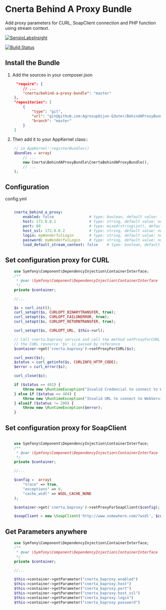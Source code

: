Cnerta Behind A Proxy Bundle
============================

Add proxy parameters for CURL, SoapClient connection and PHP function using stream context.

[![SensioLabsInsight](https://insight.sensiolabs.com/projects/75b154ce-60c0-45f3-89c7-e23770e83eaa/big.png)](https://insight.sensiolabs.com/projects/75b154ce-60c0-45f3-89c7-e23770e83eaa)

[![Build Status](https://travis-ci.org/AgrosupDijon-Eduter/BehindAProxyBundle.png)](https://travis-ci.org/AgrosupDijon-Eduter/BehindAProxyBundle)

Install the Bundle
------------------

1. Add the sources in your composer.json

```json
     "require": {
        // ...
        "cnerta/behind-a-proxy-bundle": "master"
    },
    "repositories": [
        {
            "type": "git",
            "url": "git@github.com:AgrosupDijon-Eduter/BehindAProxyBundle.git",
            "branch": "master"
        }
    ]
```

2. Then add it to your AppKernel class::

```php
    // in AppKernel::registerBundles()
    $bundles = array(
        // ...
        new Cnerta\BehindAProxyBundle\CnertaBehindAProxyBundle(),
        // ...
    );
```


Configuration
-------------

config.yml

```yaml

    cnerta_behind_a_proxy:
        enabled: false                # type: boulean, default value: false, desc: enabled (true), or desabled (false) the use of proxy
        host: 172.0.0.1               # type: string, default value: null, desc : this is the IP or URL of the proxy server
        port: 80                      # type: mixed(string|int), default value: null, desc : this is the port of the proxy server
        host_ssl: 172.0.0.2           # type: string, default value: null, desc : this is the IP or URL of the proxy server for HTTPS/SSL connection
        login: myWonderfulLogin       # type: string, default value: null, desc : this is the login for authentication against the proxy server
        password: myWonderfulLogin    # type: string, default value: null, this is the password for authentication against the proxy server
        load_default_stream_context: false    # type: boolean, default value: false, If you need to set the default proxy config global
```


Set configuration proxy for CURL
--------------------------------

```php
    use Symfony\Component\DependencyInjection\ContainerInterface;
    /**
     * @var \Symfony\Component\DependencyInjection\ContainerInterface
     */
    private $container;

    //...

    $s = curl_init();
    curl_setopt($s, CURLOPT_BINARYTRANSFER, true);
    curl_setopt($s, CURLOPT_FAILONERROR, true);
    curl_setopt($s, CURLOPT_RETURNTRANSFER, true);

    curl_setopt($s, CURLOPT_URL, $this->url);

    // Call cnerta.baproxy service and call the method setProxyForCURL
    // the CURL resource '$s' is passed by reference
    $container->get('cnerta.baproxy')->setProxyForCURL($s);

    curl_exec($s);
    $status = curl_getinfo($s, CURLINFO_HTTP_CODE);
    $error = curl_error($s);

    curl_close($s);

    if ($status == 401) {
        throw new \RuntimeException("Invalid Credencial to connect to WebService");
    } else if ($status == 404) {
        throw new \RuntimeException("Invalid URL to connect to WebService");
    } elseif ($status != 200) {
        throw new \RuntimeException($error);
    }
```


Set configuration proxy for SoapClient
--------------------------------------

```php

    use Symfony\Component\DependencyInjection\ContainerInterface;
    /**
     * @var \Symfony\Component\DependencyInjection\ContainerInterface
     */
    private $container;

    //...

    $config =  array(
        "trace" => true,
        "exceptions" => 0,
        "cache_wsdl" => WSDL_CACHE_NONE
    );

    $container->get('cnerta.baproxy')->setProxyForSoapClient($config);

    $soapClient = new \SoapClient('http://www.somewhere.com/?wsdl', $config);
```


Get Parameters anywhere
-----------------------
```php
    use Symfony\Component\DependencyInjection\ContainerInterface;
    /**
     * @var \Symfony\Component\DependencyInjection\ContainerInterface
     */
    private $container;

    //...

    $this->container->getParameter("cnerta_baproxy.enabled")
    $this->container->getParameter("cnerta_baproxy.host")
    $this->container->getParameter("cnerta_baproxy.port")
    $this->container->getParameter("cnerta_baproxy.host_ssl")
    $this->container->getParameter("cnerta_baproxy.login")
    $this->container->getParameter("cnerta_baproxy.password")
```
